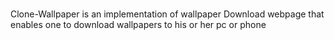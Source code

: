 #
Clone-Wallpaper is an implementation of wallpaper Download webpage that enables one to download wallpapers to his or her pc or phone

